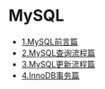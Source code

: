 # MySQL
    
- [1.MySQL前言篇](MySQL前言篇.md)
- [2.MySQL查询流程篇](MySQL查询流程篇.md)
- [3.MySQL更新流程篇](MySQL更新流程篇.md)
- [4.InnoDB事务篇](InnoDB事务篇.md)

